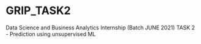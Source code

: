 # GRIP_TASK2
Data Science and Business Analytics Internship (Batch JUNE 2021) TASK 2 - Prediction using unsupervised ML
